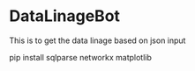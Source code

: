 # DataLinageBot
This is to get the data linage based on json input

pip install sqlparse networkx matplotlib
